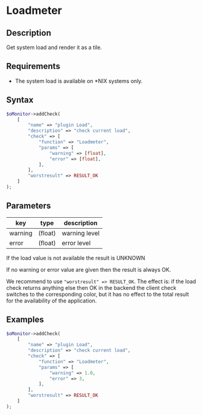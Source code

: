 # Loadmeter #

## Description ##

Get system load and render it as a tile.

## Requirements ##

- The system load is available on \*NIX systems only.

## Syntax ##

```php
$oMonitor->addCheck(
    [
        "name" => "plugin Load",
        "description" => "check current load",
        "check" => [
            "function" => "Loadmeter",
            "params" => [
                "warning" => [float],
                "error" => [float],
            ],
        ],
        "worstresult" => RESULT_OK
    ]
);
```

## Parameters ##

| key        | type     | description
|---         |---       |---
|warning     |(float)   | warning level
|error       |(float)   | error level

If the load value is not available the result is UNKNOWN

If no warning or error value are given then the result is always OK.

We recommend to use ```"worstresult" => RESULT_OK```.
The effect is: if the load check returns anything else then OK in the backend
the client check switches to the corresponding color, but it has no effect to the total
result for the availability of the application.

## Examples ##

```php
$oMonitor->addCheck(
    [
        "name" => "plugin Load",
        "description" => "check current load",
        "check" => [
            "function" => "Loadmeter",
            "params" => [
                "warning" => 1.0,
                "error" => 3,
            ],
        ],
        "worstresult" => RESULT_OK
    ]
);
```

